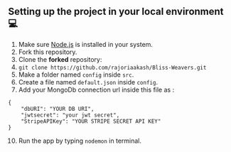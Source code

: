 ## Setting up the project in your local environment💻
1. Make sure [Node.js](https://nodejs.org/en/download/) is installed in your system.
2. Fork this repository.
3. Clone the **forked** repository:
5. `git clone https://github.com/rajoriaakash/Bliss-Weavers.git`
7. Make a folder named `config` inside `src`.
8. Create a file named `default.json` inside `config`.
9. Add your MongoDb connection url inside this file as : 
```
{
    "dbURI": "YOUR DB URI",
    "jwtsecret": "your jwt secret",
    "StripeAPIKey": "YOUR STRIPE SECRET API KEY"
}
```
10. Run the app by typing `nodemon` in terminal.
